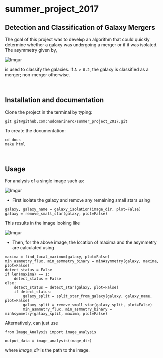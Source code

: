 summer_project_2017
===================

Detection and Classification of Galaxy Mergers
----------------------------------------------

The goal of this project was to develop an algorithm that could quickly
determine whether a galaxy was undergoing a merger or if it was isolated. The
asymmetry given by,

![Imgur](https://i.imgur.com/syGukgyt.png)

is used to classify the galaxies. If `A > 0.2`, the galaxy is classified as a
merger; non-merger otherwise.

 

Installation and documentation
------------------------------

Clone the project in the terminal by typing:

~~~~~~~~~~~~~~~~~~~~~~~~~~~~~~~~~~~~~~~~~~~~~~~~~~~~~~~~~~~~~~~~~~~~~~~~~~~~~~~~
git git@github.com:nudomarinero/summer_project_2017.git
~~~~~~~~~~~~~~~~~~~~~~~~~~~~~~~~~~~~~~~~~~~~~~~~~~~~~~~~~~~~~~~~~~~~~~~~~~~~~~~~

To create the documentation:

~~~~~~~~~~~~~~~~~~~~~~~~~~~~~~~~~~~~~~~~~~~~~~~~~~~~~~~~~~~~~~~~~~~~~~~~~~~~~~~~
cd docs
make html
~~~~~~~~~~~~~~~~~~~~~~~~~~~~~~~~~~~~~~~~~~~~~~~~~~~~~~~~~~~~~~~~~~~~~~~~~~~~~~~~

 

Usage
-----

For analysis of a single image such as:

![Imgur](https://i.imgur.com/AbE3Eoy.png)

-   First isolate the galaxy and remove any remaining small stars using

~~~~~~~~~~~~~~~~~~~~~~~~~~~~~~~~~~~~~~~~~~~~~~~~~~~~~~~~~~~~~~~~~~~~~~~~~~~~~~~~
galaxy, galaxy_name = galaxy_isolation(image_dir, plot=False)
galaxy = remove_small_star(galaxy, plot=False)
~~~~~~~~~~~~~~~~~~~~~~~~~~~~~~~~~~~~~~~~~~~~~~~~~~~~~~~~~~~~~~~~~~~~~~~~~~~~~~~~

This results in the image looking like

![Imgur](https://i.imgur.com/SkP94RO.png)

-   Then, for the above image, the location of maxima and the asymmetry are
    calculated using

~~~~~~~~~~~~~~~~~~~~~~~~~~~~~~~~~~~~~~~~~~~~~~~~~~~~~~~~~~~~~~~~~~~~~~~~~~~~~~~~
maxima = find_local_maximum(galaxy, plot=False)
min_asmmetry_flux, min_asmmetry_binary = minAsymmetry(galaxy, maxima, plot=False) 
detect_status = False
if len(maxima) == 1:
    detect_status = False
else:
    detect_status = detect_star(galaxy, plot=False) 
    if detect_status:
        galaxy_split = split_star_from_galaxy(galaxy, galaxy_name, plot=False)
        galaxy_split = remove_small_star(galaxy_split, plot=False)
        min_asmmetry_flux, min_asmmetry_binary = minAsymmetry(galaxy_split, maxima, plot=False)
~~~~~~~~~~~~~~~~~~~~~~~~~~~~~~~~~~~~~~~~~~~~~~~~~~~~~~~~~~~~~~~~~~~~~~~~~~~~~~~~

Alternatively, can just use

~~~~~~~~~~~~~~~~~~~~~~~~~~~~~~~~~~~~~~~~~~~~~~~~~~~~~~~~~~~~~~~~~~~~~~~~~~~~~~~~
from Image_Analysis import image_analysis

output_data = image_analysis(image_dir)
~~~~~~~~~~~~~~~~~~~~~~~~~~~~~~~~~~~~~~~~~~~~~~~~~~~~~~~~~~~~~~~~~~~~~~~~~~~~~~~~

where *image_dir* is the path to the image.

 

 
